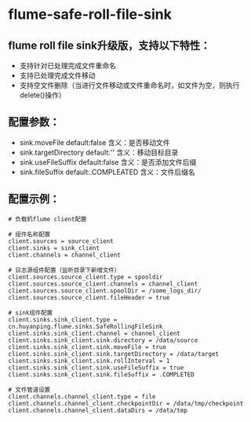 flume-safe-roll-file-sink 
===========================
flume roll file sink升级版，支持以下特性：
-------------------------------
+ 支持针对已处理完成文件重命名
+ 支持已处理完成文件移动
+ 支持空文件删除（当进行文件移动或文件重命名时，如文件为空，则执行delete()操作）

配置参数：
----------------------
- sink.moveFile	default:false	含义：是否移动文件
- sink.targetDirectory	default:''	含义：移动目标目录
- sink.useFileSuffix	default:false	含义：是否添加文件后缀
- sink.fileSuffix	default:.COMPLEATED	含义：文件后缀名

配置示例：
--------------------
```shell
# 负载机flume client配置

# 组件名称配置
client.sources = source_client
client.sinks = sink_client
client.channels = channel_client

# 日志源组件配置（监听目录下新增文件）
client.sources.source_client.type = spooldir
client.sources.source_client.channels = channel_client
client.sources.source_client.spoolDir = /some_logs_dir/
client.sources.source_client.fileHeader = true

# sink组件配置
client.sinks.sink_client.type = cn.huyanping.flume.sinks.SafeRollingFileSink
client.sinks.sink_client.channel = channel_client
client.sinks.sink_client.sink.directory = /data/source
client.sinks.sink_client.sink.moveFile = true
client.sinks.sink_client.sink.targetDirectory = /data/target
client.sinks.sink_client.sink.rollInterval = 1
client.sinks.sink_client.sink.useFileSuffix = true
client.sinks.sink_client.sink.fileSuffix = .COMPLETED

# 文件管道设置
client.channels.channel_client.type = file
client.channels.channel_client.checkpointDir = /data/tmp/checkpoint
client.channels.channel_client.dataDirs = /data/tmp
```


